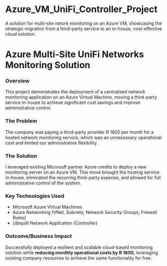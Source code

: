 # Azure_VM_UniFi_Controller_Project
A solution for multi-site netork monitoring on an Azure VM, showcasing the strategic migration from a third-party service to an in-house, cost-effective cloud solution.

# Azure Multi-Site UniFi Networks Monitoring Solution

### Overview
This project demonstrates the deployment of a centralised network monitoring application on an Azure Virtual Machine, moving a third-party service in-house to achieve significant cost savings and improve administrative control.

### The Problem
The company was paying a third-party provider R 1800 per month for a hosted network monitoring service, which was an unnecessary operational cost and limited our administrative flexibility.

### The Solution
I leveraged existing Microsoft partner Azure credits to deploy a new monitoring server on an Azure VM. This move brought the hosting service in-house, eliminated the recurring third-party expense, and allowed for full administrative control of the system.

### Key Technologies Used
- Microsoft Azure Virtual Machines
- Azure Networking (VNet, Subnets, Network Security Groups, Firewall Rules)
- Ubiquiti Network Application (Controller)


### Outcome/Business Impact
Successfully deployed a resilient and scalable cloud-based monitoring solution while **reducing monthly operational costs by R 1800,** leveraging existing company resources to achieve the same functionality for free.
